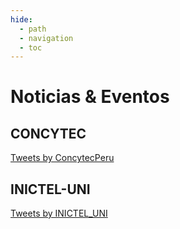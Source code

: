 ```yaml
---
hide:
  - path
  - navigation
  - toc
---
```


# Noticias & Eventos

## CONCYTEC

<a class="twitter-timeline" href="https://twitter.com/ConcytecPeru?ref_src=twsrc%5Etfw">Tweets by ConcytecPeru</a>

## INICTEL-UNI

<a class="twitter-timeline" href="https://twitter.com/INICTEL_UNI?ref_src=twsrc%5Etfw">Tweets by INICTEL_UNI</a>
